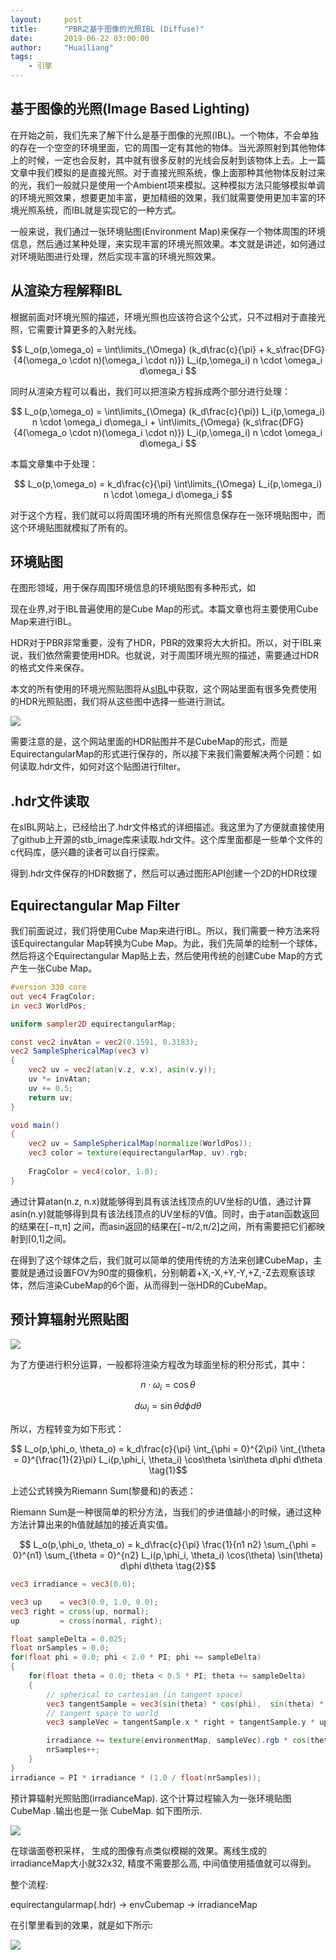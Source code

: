 ```yaml
---
layout:     post
title:      "PBR之基于图像的光照IBL (Diffuse)"
date:       2019-06-22 03:00:00
author:     "Huailiang"
tags:
    - 引擎
---
```




## 基于图像的光照(Image Based Lighting)

在开始之前，我们先来了解下什么是基于图像的光照(IBL)。一个物体，不会单独的存在一个空空的环境里面，它的周围一定有其他的物体。当光源照射到其他物体上的时候，一定也会反射，其中就有很多反射的光线会反射到该物体上去。上一篇文章中我们模拟的是直接光照。对于直接光照系统，像上面那种其他物体反射过来的光，我们一般就只是使用一个Ambient项来模拟。这种模拟方法只能够模拟单调的环境光照效果，想要更加丰富，更加精细的效果，我们就需要使用更加丰富的环境光照系统，而IBL就是实现它的一种方式。 

一般来说，我们通过一张环境贴图(Environment Map)来保存一个物体周围的环境信息，然后通过某种处理，来实现丰富的环境光照效果。本文就是讲述，如何通过对环境贴图进行处理，然后实现丰富的环境光照效果。 




## 从渲染方程解释IBL

根据前面对环境光照的描述，环境光照也应该符合这个公式，只不过相对于直接光照，它需要计算更多的入射光线。 


$$ L_o(p,\omega_o) = \int\limits_{\Omega} (k_d\frac{c}{\pi} + k_s\frac{DFG}{4(\omega_o \cdot n)(\omega_i \cdot n)}) L_i(p,\omega_i) n \cdot \omega_i d\omega_i $$

同时从渲染方程可以看出，我们可以把渲染方程拆成两个部分进行处理：

$$ L_o(p,\omega_o) = \int\limits_{\Omega} (k_d\frac{c}{\pi}) L_i(p,\omega_i) n \cdot \omega_i d\omega_i + \int\limits_{\Omega} (k_s\frac{DFG}{4(\omega_o \cdot n)(\omega_i \cdot n)}) L_i(p,\omega_i) n \cdot \omega_i d\omega_i $$

本篇文章集中于处理： 

$$ L_o(p,\omega_o) = k_d\frac{c}{\pi} \int\limits_{\Omega} L_i(p,\omega_i) n \cdot \omega_i d\omega_i $$

对于这个方程，我们就可以将周围环境的所有光照信息保存在一张环境贴图中，而这个环境贴图就模拟了所有的。


## 环境贴图

在图形领域，用于保存周围环境信息的环境贴图有多种形式，如


现在业界,对于IBL普遍使用的是Cube Map的形式。本篇文章也将主要使用Cube Map来进行IBL。 

HDR对于PBR非常重要，没有了HDR，PBR的效果将大大折扣。所以，对于IBL来说，我们依然需要使用HDR。也就说，对于周围环境光照的描述，需要通过HDR的格式文件来保存。 

本文的所有使用的环境光照贴图将从[sIBL][i1]中获取，这个网站里面有很多免费使用的HDR光照贴图，我们将从这些图中选择一些进行测试。 

![](/img/post-engine/tex11.jpg)

需要注意的是，这个网站里面的HDR贴图并不是CubeMap的形式，而是EquirectangularMap的形式进行保存的，所以接下来我们需要解决两个问题：如何读取.hdr文件，如何对这个贴图进行filter。 

## .hdr文件读取

在sIBL网站上，已经给出了.hdr文件格式的详细描述。我这里为了方便就直接使用了github上开源的stb_image库来读取.hdr文件。这个库里面都是一些单个文件的c代码库，感兴趣的读者可以自行探索。 

得到.hdr文件保存的HDR数据了，然后可以通过图形API创建一个2D的HDR纹理

## Equirectangular Map Filter

我们前面说过，我们将使用Cube Map来进行IBL。所以，我们需要一种方法来将该Equirectangular Map转换为Cube Map。为此，我们先简单的绘制一个球体，然后将这个Equirectangular Map贴上去，然后使用传统的创建Cube Map的方式产生一张Cube Map。 


``` glsl
#version 330 core
out vec4 FragColor;
in vec3 WorldPos;

uniform sampler2D equirectangularMap;

const vec2 invAtan = vec2(0.1591, 0.3183);
vec2 SampleSphericalMap(vec3 v)
{
    vec2 uv = vec2(atan(v.z, v.x), asin(v.y));
    uv *= invAtan;
    uv += 0.5;
    return uv;
}

void main()
{		
    vec2 uv = SampleSphericalMap(normalize(WorldPos));
    vec3 color = texture(equirectangularMap, uv).rgb;
    
    FragColor = vec4(color, 1.0);
}
```

通过计算atan(n.z, n.x)就能够得到具有该法线顶点的UV坐标的U值，通过计算asin(n.y)就能够得到具有该法线顶点的UV坐标的V值。同时，由于atan函数返回的结果在[−π,π]
之间，而asin返回的结果在[−π/2,π/2]之间，所有需要把它们都映射到[0,1]之间。 


在得到了这个球体之后，我们就可以简单的使用传统的方法来创建CubeMap，主要就是通过设置FOV为90度的摄像机，分别朝着+X,-X,+Y,-Y,+Z,-Z去观察该球体，然后渲染CubeMap的6个面，从而得到一张HDR的CubeMap。


## 预计算辐射光照贴图


![](/img/post-engine/tex10.png)

为了方便进行积分运算，一般都将渲染方程改为球面坐标的积分形式，其中： 

$$ n⋅\omega_i=\cos\theta $$


$$ d\omega_i=\sin\theta d\phi d\theta $$  

所以，方程转变为如下形式： 

$$ L_o(p,\phi_o, \theta_o) = k_d\frac{c}{\pi} \int_{\phi = 0}^{2\pi} \int_{\theta = 0}^{\frac{1}{2}\pi} L_i(p,\phi_i, \theta_i) \cos\theta \sin\theta d\phi d\theta \tag{1}$$


上述公式转换为Riemann Sum(黎曼和)的表述：

Riemann Sum是一种很简单的积分方法，当我们的步进值越小的时候，通过这种方法计算出来的h值就越加的接近真实值。 

$$ L_o(p,\phi_o, \theta_o) = k_d\frac{c}{\pi} \frac{1}{n1 n2} \sum_{\phi = 0}^{n1} \sum_{\theta = 0}^{n2} L_i(p,\phi_i, \theta_i) \cos(\theta) \sin(\theta) d\phi d\theta \tag{2}$$



``` glsl
vec3 irradiance = vec3(0.0);  

vec3 up    = vec3(0.0, 1.0, 0.0);
vec3 right = cross(up, normal);
up         = cross(normal, right);

float sampleDelta = 0.025;
float nrSamples = 0.0; 
for(float phi = 0.0; phi < 2.0 * PI; phi += sampleDelta)
{
    for(float theta = 0.0; theta < 0.5 * PI; theta += sampleDelta)
    {
        // spherical to cartesian (in tangent space)
        vec3 tangentSample = vec3(sin(theta) * cos(phi),  sin(theta) * sin(phi), cos(theta));
        // tangent space to world
        vec3 sampleVec = tangentSample.x * right + tangentSample.y * up + tangentSample.z * N; 

        irradiance += texture(environmentMap, sampleVec).rgb * cos(theta) * sin(theta);
        nrSamples++;
    }
}
irradiance = PI * irradiance * (1.0 / float(nrSamples));
```



预计算辐射光照贴图(irradianceMap). 这个计算过程输入为一张环境贴图 CubeMap .输出也是一张 CubeMap. 如下图所示.

![](/img/post-engine/tex12.png)


在球谐面卷积采样， 生成的图像有点类似模糊的效果。离线生成的irradianceMap大小就32x32, 精度不需要那么高, 中间值使用插值就可以得到。


整个流程: 

equirectangularmap(.hdr) -> envCubemap -> irradianceMap

在引擎里看到的效果，就是如下所示:

![](/img/post-engine/tex13.jpg)


<!--

$$
    \begin{matrix}
    1 & x & x^2 \\
    1 & y & y^2 \\
    1 & z & z^2 \\
    \end{matrix}
$$

$$e^{i\theta}=cos\theta+\sin\theta i\tag{1}$$  -->


[i1]: http://www.hdrlabs.com/sibl/archive.html